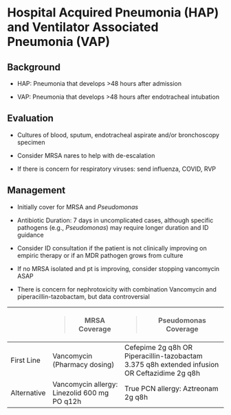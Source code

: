 # Hospital Acquired Pneumonia (HAP) and Ventilator Associated Pneumonia (VAP)

## Background

- HAP: Pneumonia that develops \>48 hours after admission

- VAP: Pneumonia that develops \>48 hours after endotracheal
    intubation

## Evaluation

- Cultures of blood, sputum, endotracheal aspirate and/or bronchoscopy
    specimen

- Consider MRSA nares to help with de-escalation

- If there is concern for respiratory viruses: send influenza, COVID,
    RVP

## Management

- Initially cover for MRSA and *Pseudomonas*

- Antibiotic Duration: 7 days in uncomplicated cases, although
    specific pathogens (e.g., *Pseudomonas*) may require longer duration
    and ID guidance

- Consider ID consultation if the patient is not clinically improving
    on empiric therapy or if an MDR pathogen grows from culture

- If no MRSA isolated and pt is improving, consider stopping
    vancomycin ASAP

- There is concern for nephrotoxicity with combination Vancomycin and
    piperacillin-tazobactam, but data controversial

<table>
<colgroup>
<col style="width: 16%" />
<col style="width: 34%" />
<col style="width: 49%" />
</colgroup>
<thead>
<tr class="header">
<th></th>
<th><blockquote>
<p>MRSA Coverage</p>
</blockquote></th>
<th><blockquote>
<p>Pseudomonas Coverage</p>
</blockquote></th>
</tr>
</thead>
<tbody>
<tr class="odd">
<td>First Line</td>
<td>Vancomycin (Pharmacy dosing)</td>
<td>Cefepime 2g q8h OR Piperacillin-tazobactam 3.375 q8h extended
infusion OR Ceftazidime 2g q8h</td>
</tr>
<tr class="even">
<td>Alternative</td>
<td>Vancomycin allergy: Linezolid 600 mg PO q12h</td>
<td>True PCN allergy: Aztreonam 2g q8h</td>
</tr>
</tbody>
</table>
